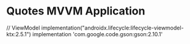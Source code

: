 # Quotes MVVM Application


 // ViewModel
    implementation("androidx.lifecycle:lifecycle-viewmodel-ktx:2.5.1")
    implementation 'com.google.code.gson:gson:2.10.1'
